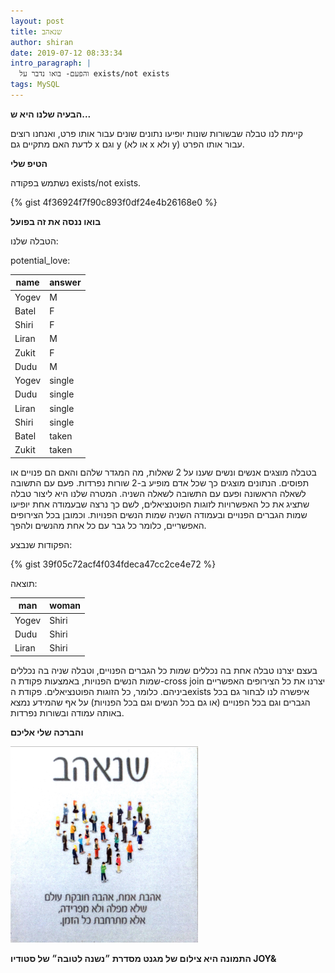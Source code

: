```yaml
---
layout: post
title: שנאהב
author: shiran
date: 2019-07-12 08:33:34
intro_paragraph: |
  והפעם- בואו נדבר על exists/not exists
tags: MySQL
---
```

**הבעיה שלנו היא ש...** 

קיימת לנו טבלה שבשורות שונות יופיעו נתונים שונים עבור אותו פרט, ואנחנו רוצים לדעת האם מתקיים גם x וגם y (או לא x ולא y) עבור אותו הפרט.

**הטיפ שלי**

נשתמש בפקודה exists/not exists.


{% gist 4f36924f7f90c893f0df24e4b26168e0 %}



**בואו ננסה את זה בפועל**

הטבלה שלנו:

potential_love:

| name  | answer |
|-------|--------|
| Yogev | M      |
| Batel | F      |
| Shiri | F      |
| Liran | M      |
| Zukit | F      |
| Dudu  | M      |
| Yogev | single |
| Dudu  | single |
| Liran | single |
| Shiri | single |
| Batel | taken  |
| Zukit | taken  |




בטבלה מוצגים אנשים ונשים שענו על 2 שאלות, מה המגדר שלהם והאם הם פנויים או תפוסים. הנתונים מוצגים כך שכל אדם מופיע ב-2 שורות נפרדות. פעם עם התשובה לשאלה הראשונה ופעם עם התשובה לשאלה השניה. 
המטרה שלנו היא ליצור טבלה שתציג את כל האפשרויות לזוגות הפוטנציאלים, לשם כך נרצה שבעמודה אחת יופיעו שמות הגברים הפנויים ובעמודה השניה שמות הנשים הפנויות. וכמובן בכל הצירופים האפשריים, כלומר כל גבר עם כל אחת מהנשים ולהפך.


הפקודות שנבצע:


{% gist 39f05c72acf4f034fdeca47cc2ce4e72  %}



תוצאה:

| man   | woman |
|-------|-------|
| Yogev | Shiri |
| Dudu  | Shiri |
| Liran | Shiri |

בעצם יצרנו טבלה אחת בה נכללים שמות כל הגברים הפנויים, וטבלה שניה בה נכללים שמות הנשים הפנויות, באמצעות פקודת ה-cross join יצרנו את כל הצירופים האפשריים ביניהם. כלומר, כל הזוגות הפוטנציאלים.
פקודת הexists איפשרה לנו לבחור גם בכל הגברים וגם בכל הפנויים (או גם בכל הנשים וגם בכל הפנויות) על אף שהמידע נמצא באותה עמודה ובשורות נפרדות.

**והברכה שלי אליכם**



<img src="/assets/img/uploads/שנאהב.jpg" style="width: 300px"/>


**התמונה היא צילום של מגנט מסדרת ״נשנה לטובה״ של סטודיו JOY&**
